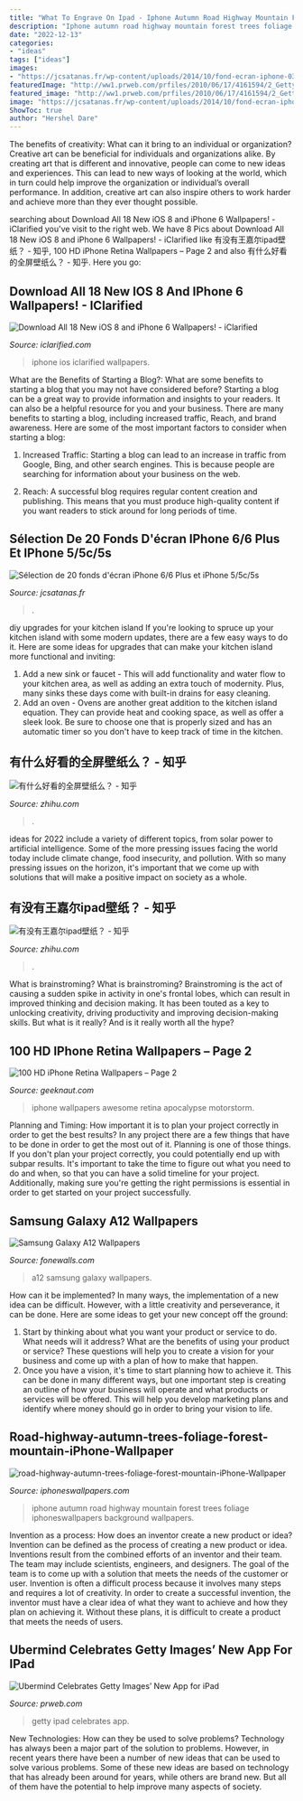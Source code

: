 ```yaml
---
title: "What To Engrave On Ipad - Iphone Autumn Road Highway Mountain Forest Trees Foliage Iphoneswallpapers Background Wallpapers"
description: "Iphone autumn road highway mountain forest trees foliage iphoneswallpapers background wallpapers"
date: "2022-12-13"
categories:
- "ideas"
tags: ["ideas"]
images:
- "https://jcsatanas.fr/wp-content/uploads/2014/10/fond-ecran-iphone-031014-8.jpg"
featuredImage: "http://ww1.prweb.com/prfiles/2010/06/17/4161594/2_Getty04.jpg"
featured_image: "http://ww1.prweb.com/prfiles/2010/06/17/4161594/2_Getty04.jpg"
image: "https://jcsatanas.fr/wp-content/uploads/2014/10/fond-ecran-iphone-031014-8.jpg"
ShowToc: true
author: "Hershel Dare"
---
```



The benefits of creativity: What can it bring to an individual or organization?
Creative art can be beneficial for individuals and organizations alike. By creating art that is different and innovative, people can come to new ideas and experiences. This can lead to new ways of looking at the world, which in turn could help improve the organization or individual’s overall performance. In addition, creative art can also inspire others to work harder and achieve more than they ever thought possible.

	

		
searching about Download All 18 New iOS 8 and iPhone 6 Wallpapers! - iClarified you've visit to the right web. We have 8 Pics about Download All 18 New iOS 8 and iPhone 6 Wallpapers! - iClarified like 有没有王嘉尔ipad壁纸？ - 知乎, 100 HD iPhone Retina Wallpapers – Page 2 and also 有什么好看的全屏壁纸么？ - 知乎. Here you go:
		
    
## Download All 18 New IOS 8 And IPhone 6 Wallpapers! - IClarified

<img loading=lazy src="https://www.iclarified.com/images/news/43810/196678/196678.png" onerror="this.onerror=null;this.src='https://tse2.mm.bing.net/th?id=OIP.cLDPIvC86DwTIIDV5S_SOwHaNJ&amp;pid=15.1';" alt="Download All 18 New iOS 8 and iPhone 6 Wallpapers! - iClarified">

_Source: iclarified.com_

>iphone ios iclarified wallpapers. 

	

What are the Benefits of Starting a Blog?: What are some benefits to starting a blog that you may not have considered before?
Starting a blog can be a great way to provide information and insights to your readers. It can also be a helpful resource for you and your business. There are many benefits to starting a blog, including increased traffic, Reach, and brand awareness. Here are some of the most important factors to consider when starting a blog: 
1. Increased Traffic: Starting a blog can lead to an increase in traffic from Google, Bing, and other search engines. This is because people are searching for information about your business on the web. 

2. Reach: A successful blog requires regular content creation and publishing. This means that you must produce high-quality content if you want readers to stick around for long periods of time.

    
## Sélection De 20 Fonds D&#039;écran IPhone 6/6 Plus Et IPhone 5/5c/5s

<img loading=lazy src="https://jcsatanas.fr/wp-content/uploads/2014/10/fond-ecran-iphone-031014-8.jpg" onerror="this.onerror=null;this.src='https://tse1.mm.bing.net/th?id=OIP.oGrl5K29awBlQO33RIVNjAHaNK&amp;pid=15.1';" alt="Sélection de 20 fonds d&#039;écran iPhone 6/6 Plus et iPhone 5/5c/5s">

_Source: jcsatanas.fr_

>. 

	

diy upgrades for your kitchen island
If you're looking to spruce up your kitchen island with some modern updates, there are a few easy ways to do it. Here are some ideas for upgrades that can make your kitchen island more functional and inviting: 
1. Add a new sink or faucet - This will add functionality and water flow to your kitchen area, as well as adding an extra touch of modernity. Plus, many sinks these days come with built-in drains for easy cleaning. 
2. Add an oven - Ovens are another great addition to the kitchen island equation. They can provide heat and cooking space, as well as offer a sleek look. Be sure to choose one that is properly sized and has an automatic timer so you don't have to keep track of time in the kitchen. 

    
## 有什么好看的全屏壁纸么？ - 知乎

<img loading=lazy src="https://pic2.zhimg.com/v2-8a509a8ebfae4322d27d8ff028db0dc0_r.jpg?source=1940ef5c" onerror="this.onerror=null;this.src='https://tse1.mm.bing.net/th?id=OIP.ilCajr-uQyLSfY_wKNsNwAHaO0&amp;pid=15.1';" alt="有什么好看的全屏壁纸么？ - 知乎">

_Source: zhihu.com_

>. 

	

ideas for 2022 include a variety of different topics, from solar power to artificial intelligence. Some of the more pressing issues facing the world today include climate change, food insecurity, and pollution. With so many pressing issues on the horizon, it's important that we come up with solutions that will make a positive impact on society as a whole.

    
## 有没有王嘉尔ipad壁纸？ - 知乎

<img loading=lazy src="https://pic1.zhimg.com/50/v2-12a4c6799495f135c59289abd8a868ba_720w.jpg?source=1940ef5c" onerror="this.onerror=null;this.src='https://tse4.mm.bing.net/th?id=OIP.la9x5Mt8ydAWRHS-lWMEjwHaNK&amp;pid=15.1';" alt="有没有王嘉尔ipad壁纸？ - 知乎">

_Source: zhihu.com_

>. 

	

What is brainstroming?
What is brainstroming? Brainstroming is the act of causing a sudden spike in activity in one's frontal lobes, which can result in improved thinking and decision making. It has been touted as a key to unlocking creativity, driving productivity and improving decision-making skills. But what is it really? And is it really worth all the hype?

    
## 100 HD IPhone Retina Wallpapers – Page 2

<img loading=lazy src="http://www.geeknaut.com/images/2010/09/awesome_iphone_wallpaper.jpg" onerror="this.onerror=null;this.src='https://tse1.mm.bing.net/th?id=OIP.xK236CkI15gjl2XPiX9EHQHaLH&amp;pid=15.1';" alt="100 HD iPhone Retina Wallpapers – Page 2">

_Source: geeknaut.com_

>iphone wallpapers awesome retina apocalypse motorstorm. 

	

Planning and Timing: How important it is to plan your project correctly in order to get the best results?
In any project there are a few things that have to be done in order to get the most out of it. Planning is one of those things. If you don't plan your project correctly, you could potentially end up with subpar results. It's important to take the time to figure out what you need to do and when, so that you can have a solid timeline for your project. Additionally, making sure you're getting the right permissions is essential in order to get started on your project successfully.

    
## Samsung Galaxy A12 Wallpapers

<img loading=lazy src="https://www.fonewalls.com/wp-content/uploads/2020/04/720x1560-Wallpaper-HD-256-300x585.jpg" onerror="this.onerror=null;this.src='https://tse1.mm.bing.net/th?id=OIP.OhMXxnZMal7tWx_s_qTkhgAAAA&amp;pid=15.1';" alt="Samsung Galaxy A12 Wallpapers">

_Source: fonewalls.com_

>a12 samsung galaxy wallpapers. 

	

How can it be implemented?
In many ways, the implementation of a new idea can be difficult. However, with a little creativity and perseverance, it can be done. Here are some ideas to get your new concept off the ground: 
1. Start by thinking about what you want your product or service to do. What needs will it address? What are the benefits of using your product or service? These questions will help you to create a vision for your business and come up with a plan of how to make that happen. 
2. Once you have a vision, it's time to start planning how to achieve it. This can be done in many different ways, but one important step is creating an outline of how your business will operate and what products or services will be offered. This will help you develop marketing plans and identify where money should go in order to bring your vision to life.

    
## Road-highway-autumn-trees-foliage-forest-mountain-iPhone-Wallpaper

<img loading=lazy src="http://iphoneswallpapers.com/wp-content/uploads/2016/12/road-highway-autumn-trees-foliage-forest-mountain-iPhone-Wallpaper-iphoneswallpapers_com.jpg" onerror="this.onerror=null;this.src='https://tse3.mm.bing.net/th?id=OIP.DzZu9UZp0xTs6VrI0W0bngHaNK&amp;pid=15.1';" alt="road-highway-autumn-trees-foliage-forest-mountain-iPhone-Wallpaper">

_Source: iphoneswallpapers.com_

>iphone autumn road highway mountain forest trees foliage iphoneswallpapers background wallpapers. 

	

Invention as a process: How does an inventor create a new product or idea?
Invention can be defined as the process of creating a new product or idea. Inventions result from the combined efforts of an inventor and their team. The team may include scientists, engineers, and designers. The goal of the team is to come up with a solution that meets the needs of the customer or user.
Invention is often a difficult process because it involves many steps and requires a lot of creativity. In order to create a successful invention, the inventor must have a clear idea of what they want to achieve and how they plan on achieving it. Without these plans, it is difficult to create a product that meets the needs of users.

    
## Ubermind Celebrates Getty Images’ New App For IPad

<img loading=lazy src="http://ww1.prweb.com/prfiles/2010/06/17/4161594/2_Getty04.jpg" onerror="this.onerror=null;this.src='https://tse4.mm.bing.net/th?id=OIP.ANBtqtE3FBxuRPVc1n5qhAHaJ4&amp;pid=15.1';" alt="Ubermind Celebrates Getty Images’ New App for iPad">

_Source: prweb.com_

>getty ipad celebrates app. 

	

New Technologies: How can they be used to solve problems?
Technology has always been a major part of the solution to problems. However, in recent years there have been a number of new ideas that can be used to solve various problems. Some of these new ideas are based on technology that has already been around for years, while others are brand new. But all of them have the potential to help improve many aspects of society.

